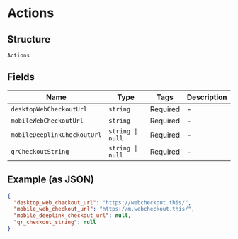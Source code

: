 
# Actions

## Structure

`Actions`

## Fields

| Name | Type | Tags | Description |
|  --- | --- | --- | --- |
| `desktopWebCheckoutUrl` | `string` | Required | - |
| `mobileWebCheckoutUrl` | `string` | Required | - |
| `mobileDeeplinkCheckoutUrl` | `string \| null` | Required | - |
| `qrCheckoutString` | `string \| null` | Required | - |

## Example (as JSON)

```json
{
  "desktop_web_checkout_url": "https://webcheckout.this/",
  "mobile_web_checkout_url": "https://m.webcheckout.this/",
  "mobile_deeplink_checkout_url": null,
  "qr_checkout_string": null
}
```

